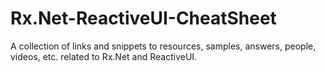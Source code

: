 # Rx.Net-ReactiveUI-CheatSheet
A collection of links and snippets to resources, samples, answers, people, videos, etc. related to Rx.Net and ReactiveUI.
